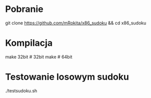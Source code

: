 # Pobranie
git clone https://github.com/mRokita/x86_sudoku && cd x86_sudoku

# Kompilacja
make 32bit # 32bit
make # 64bit

# Testowanie losowym sudoku
./testsudoku.sh